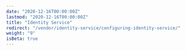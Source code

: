 ```yaml
---
date: "2020-12-16T00:00:00Z"
lastmod: "2020-12-16T00:00:00Z"
title: "Identity Service"
redirect: "/vendor/identity-service/configuring-identity-service/"
weight: "9"
isBeta: true
---
```

